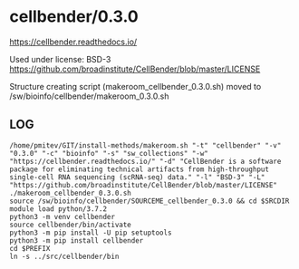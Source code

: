 cellbender/0.3.0
========================

<https://cellbender.readthedocs.io/>

Used under license:
BSD-3
<https://github.com/broadinstitute/CellBender/blob/master/LICENSE>

Structure creating script (makeroom_cellbender_0.3.0.sh) moved to /sw/bioinfo/cellbender/makeroom_0.3.0.sh

LOG
---

    /home/pmitev/GIT/install-methods/makeroom.sh "-t" "cellbender" "-v" "0.3.0" "-c" "bioinfo" "-s" "sw_collections" "-w" "https://cellbender.readthedocs.io/" "-d" "CellBender is a software package for eliminating technical artifacts from high-throughput single-cell RNA sequencing (scRNA-seq) data." "-l" "BSD-3" "-L" "https://github.com/broadinstitute/CellBender/blob/master/LICENSE"
    ./makeroom_cellbender_0.3.0.sh
    source /sw/bioinfo/cellbender/SOURCEME_cellbender_0.3.0 && cd $SRCDIR
    module load python/3.7.2
    python3 -m venv cellbender
    source cellbender/bin/activate
    python3 -m pip install -U pip setuptools
    python3 -m pip install cellbender
    cd $PREFIX
    ln -s ../src/cellbender/bin


